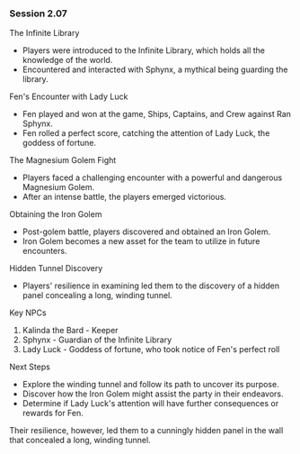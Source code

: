 ### Session 2.07 ###


 The Infinite Library
- Players were introduced to the Infinite Library, which holds all the knowledge of the world.
- Encountered and interacted with Sphynx, a mythical being guarding the library.

 Fen's Encounter with Lady Luck
- Fen played and won at the game, Ships, Captains, and Crew against Ran Sphynx.
- Fen rolled a perfect score, catching the attention of Lady Luck, the goddess of fortune.

 The Magnesium Golem Fight
- Players faced a challenging encounter with a powerful and dangerous Magnesium Golem.
- After an intense battle, the players emerged victorious.

 Obtaining the Iron Golem
- Post-golem battle, players discovered and obtained an Iron Golem.
- Iron Golem becomes a new asset for the team to utilize in future encounters.

 Hidden Tunnel Discovery
- Players' resilience in examining led them to the discovery of a hidden panel concealing a long, winding tunnel.

 Key NPCs
1. Kalinda the Bard - Keeper
2. Sphynx - Guardian of the Infinite Library
3. Lady Luck - Goddess of fortune, who took notice of Fen's perfect roll

 Next Steps
- Explore the winding tunnel and follow its path to uncover its purpose.
- Discover how the Iron Golem might assist the party in their endeavors.
- Determine if Lady Luck's attention will have further consequences or rewards for Fen.



Their resilience, however, led them to a cunningly hidden panel in the wall that concealed a long, winding tunnel.